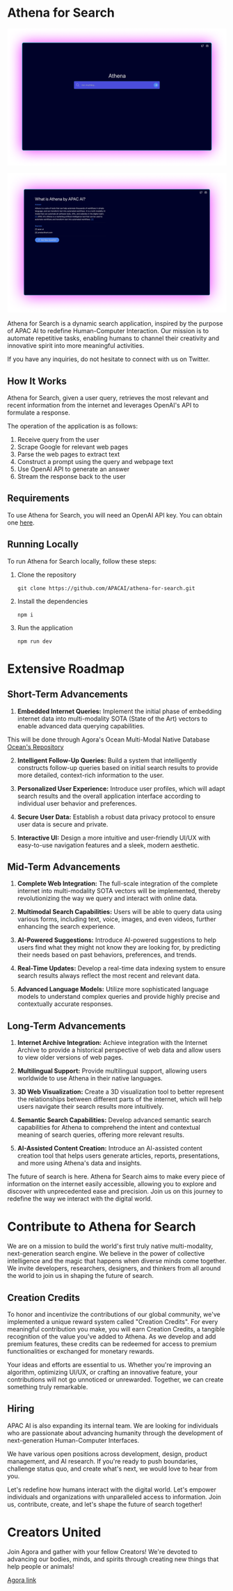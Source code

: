 # Athena for Search
![Athena For Search](public/athena-search-web.png)

![Athena for Search with Citations](public/athena-search-citations.png)


Athena for Search is a dynamic search application, inspired by the purpose of APAC AI to redefine Human-Computer Interaction. Our mission is to automate repetitive tasks, enabling humans to channel their creativity and innovative spirit into more meaningful activities.

If you have any inquiries, do not hesitate to connect with us on Twitter.

## How It Works
Athena for Search, given a user query, retrieves the most relevant and recent information from the internet and leverages OpenAI's API to formulate a response.

The operation of the application is as follows:

1. Receive query from the user
2. Scrape Google for relevant web pages
3. Parse the web pages to extract text
4. Construct a prompt using the query and webpage text
5. Use OpenAI API to generate an answer
6. Stream the response back to the user

## Requirements
To use Athena for Search, you will need an OpenAI API key. You can obtain one [here](https://beta.openai.com/signup/).

## Running Locally
To run Athena for Search locally, follow these steps:

1. Clone the repository
    ```
    git clone https://github.com/APACAI/athena-for-search.git
    ```
2. Install the dependencies
    ```
    npm i
    ```
3. Run the application
    ```
    npm run dev
    ```

# Extensive Roadmap

## Short-Term Advancements

1. **Embedded Internet Queries:** Implement the initial phase of embedding internet data into multi-modality SOTA (State of the Art) vectors to enable advanced data querying capabilities.

This will be done through Agora's Ocean Multi-Modal Native Database
[Ocean's Repository](https://github.com/kyegomez/Ocean)

2. **Intelligent Follow-Up Queries:** Build a system that intelligently constructs follow-up queries based on initial search results to provide more detailed, context-rich information to the user.

3. **Personalized User Experience:** Introduce user profiles, which will adapt search results and the overall application interface according to individual user behavior and preferences.

4. **Secure User Data:** Establish a robust data privacy protocol to ensure user data is secure and private.

5. **Interactive UI:** Design a more intuitive and user-friendly UI/UX with easy-to-use navigation features and a sleek, modern aesthetic.

## Mid-Term Advancements

1. **Complete Web Integration:** The full-scale integration of the complete internet into multi-modality SOTA vectors will be implemented, thereby revolutionizing the way we query and interact with online data.

2. **Multimodal Search Capabilities:** Users will be able to query data using various forms, including text, voice, images, and even videos, further enhancing the search experience.

3. **AI-Powered Suggestions:** Introduce AI-powered suggestions to help users find what they might not know they are looking for, by predicting their needs based on past behaviors, preferences, and trends.

4. **Real-Time Updates:** Develop a real-time data indexing system to ensure search results always reflect the most recent and relevant data.

5. **Advanced Language Models:** Utilize more sophisticated language models to understand complex queries and provide highly precise and contextually accurate responses.

## Long-Term Advancements

1. **Internet Archive Integration:** Achieve integration with the Internet Archive to provide a historical perspective of web data and allow users to view older versions of web pages.

2. **Multilingual Support:** Provide multilingual support, allowing users worldwide to use Athena in their native languages.

3. **3D Web Visualization:** Create a 3D visualization tool to better represent the relationships between different parts of the internet, which will help users navigate their search results more intuitively.

4. **Semantic Search Capabilities:** Develop advanced semantic search capabilities for Athena to comprehend the intent and contextual meaning of search queries, offering more relevant results.

5. **AI-Assisted Content Creation:** Introduce an AI-assisted content creation tool that helps users generate articles, reports, presentations, and more using Athena's data and insights.

The future of search is here. Athena for Search aims to make every piece of information on the internet easily accessible, allowing you to explore and discover with unprecedented ease and precision. Join us on this journey to redefine the way we interact with the digital world.


# Contribute to Athena for Search

We are on a mission to build the world's first truly native multi-modality, next-generation search engine. We believe in the power of collective intelligence and the magic that happens when diverse minds come together. We invite developers, researchers, designers, and thinkers from all around the world to join us in shaping the future of search.

## Creation Credits

To honor and incentivize the contributions of our global community, we've implemented a unique reward system called "Creation Credits". For every meaningful contribution you make, you will earn Creation Credits, a tangible recognition of the value you've added to Athena. As we develop and add premium features, these credits can be redeemed for access to premium functionalities or exchanged for monetary rewards.

Your ideas and efforts are essential to us. Whether you're improving an algorithm, optimizing UI/UX, or crafting an innovative feature, your contributions will not go unnoticed or unrewarded. Together, we can create something truly remarkable.

## Hiring

APAC AI is also expanding its internal team. We are looking for individuals who are passionate about advancing humanity through the development of next-generation Human-Computer Interfaces.

We have various open positions across development, design, product management, and AI research. If you're ready to push boundaries, challenge status quo, and create what's next, we would love to hear from you. 

Let's redefine how humans interact with the digital world. Let's empower individuals and organizations with unparalleled access to information. Join us, contribute, create, and let's shape the future of search together!

# Creators United
Join Agora and gather with your fellow Creators! We're devoted to advancing our bodies, minds, and spirits through creating new things that help people or animals!

[Agora link](https://discord.gg/qUtxnK2NMf)